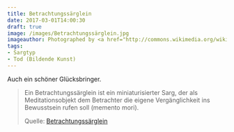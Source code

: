 ```yaml
---
title: Betrachtungssärglein
date: 2017-03-01T14:00:30
draft: true
image: /images/Betrachtungssärglein.jpg
imageauthor: Photographed by <a href="http://commons.wikimedia.org/wiki/User:Bullenw%C3%A4chter" title="User:Bullenwächter">User:Bullenwächter</a>
tags:
- Sargtyp
- Tod (Bildende Kunst)
---
```


Auch ein schöner Glücksbringer.

> Ein Betrachtungssärglein ist ein miniaturisierter Sarg, der als
> Meditationsobjekt dem Betrachter die eigene Vergänglichkeit ins Bewusstsein
> rufen soll (memento mori).
>
> Quelle: [Betrachtungssärglein](https://de.wikipedia.org/wiki/Betrachtungssärglein)

